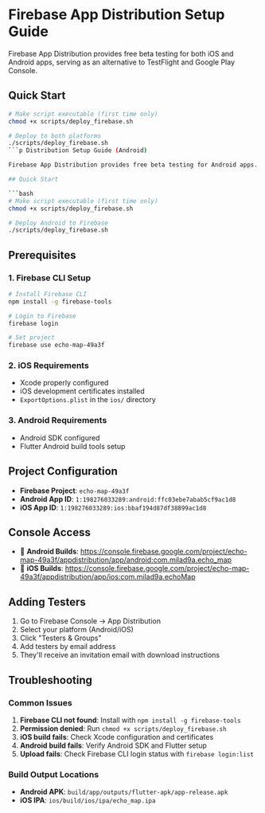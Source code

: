 # Firebase App Distribution Setup Guide

Firebase App Distribution provides free beta testing for both iOS and Android apps, serving as an alternative to TestFlight and Google Play Console.

## Quick Start

```bash
# Make script executable (first time only)
chmod +x scripts/deploy_firebase.sh

# Deploy to both platforms
./scripts/deploy_firebase.sh
```p Distribution Setup Guide (Android)

Firebase App Distribution provides free beta testing for Android apps. For iOS, we use the dedicated TestFlight deployment script.

## Quick Start

```bash
# Make script executable (first time only)
chmod +x scripts/deploy_firebase.sh

# Deploy Android to Firebase
./scripts/deploy_firebase.sh
```

## Prerequisites

### 1. Firebase CLI Setup
```bash
# Install Firebase CLI
npm install -g firebase-tools

# Login to Firebase
firebase login

# Set project
firebase use echo-map-49a3f
```

### 2. iOS Requirements
- Xcode properly configured
- iOS development certificates installed
- `ExportOptions.plist` in the `ios/` directory

### 3. Android Requirements
- Android SDK configured
- Flutter Android build tools setup

## Project Configuration

- **Firebase Project**: `echo-map-49a3f`
- **Android App ID**: `1:198276033289:android:ffc03ebe7abab5cf9ac1d8`
- **iOS App ID**: `1:198276033289:ios:bbaf194d87df38899ac1d8`

## Console Access

- 📲 **Android Builds**: https://console.firebase.google.com/project/echo-map-49a3f/appdistribution/app/android:com.milad9a.echo_map
- 🍎 **iOS Builds**: https://console.firebase.google.com/project/echo-map-49a3f/appdistribution/app/ios:com.milad9a.echoMap

## Adding Testers

1. Go to Firebase Console → App Distribution
2. Select your platform (Android/iOS)
3. Click "Testers & Groups"
4. Add testers by email address
5. They'll receive an invitation email with download instructions

## Troubleshooting

### Common Issues

1. **Firebase CLI not found**: Install with `npm install -g firebase-tools`
2. **Permission denied**: Run `chmod +x scripts/deploy_firebase.sh`
3. **iOS build fails**: Check Xcode configuration and certificates
4. **Android build fails**: Verify Android SDK and Flutter setup
5. **Upload fails**: Check Firebase CLI login status with `firebase login:list`

### Build Output Locations

- **Android APK**: `build/app/outputs/flutter-apk/app-release.apk`
- **iOS IPA**: `ios/build/ios/ipa/echo_map.ipa`
